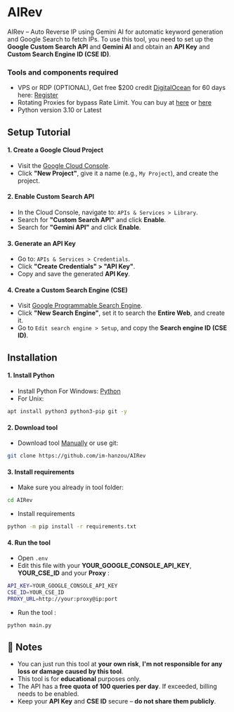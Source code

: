 # AIRev
AIRev – Auto Reverse IP using Gemini AI for automatic keyword generation and Google Search to fetch IPs. To use this tool, you need to set up the **Google Custom Search API** and **Gemini AI** and obtain an **API Key** and **Custom Search Engine ID (CSE ID)**.
### Tools and components required
- VPS or RDP (OPTIONAL), Get free $200 credit [DigitalOcean](https://m.do.co/c/3f132e0f7e13) for 60 days here: [Register](https://m.do.co/c/3f132e0f7e13)
- Rotating Proxies for bypass Rate Limit. You can buy at [here](https://proxyscrape.com/?ref=odk1mmj) or [here](https://app.proxy-cheap.com/r/JysUiH)
- Python version 3.10 or Latest
## Setup Tutorial
#### 1. Create a Google Cloud Project
- Visit the [Google Cloud Console](https://console.cloud.google.com/).
- Click **"New Project"**, give it a name (e.g., `My Project`), and create the project.
#### 2. Enable Custom Search API
- In the Cloud Console, navigate to: `APIs & Services > Library`.
- Search for **"Custom Search API"** and click **Enable**.
- Search for **"Gemini API"** and click **Enable**.
#### 3. Generate an API Key
- Go to: `APIs & Services > Credentials`.
- Click **"Create Credentials" > "API Key"**.
- Copy and save the generated **API Key**.
#### 4. Create a Custom Search Engine (CSE)
- Visit [Google Programmable Search Engine](https://programmablesearchengine.google.com/).
- Click **"New Search Engine"**, set it to search the **Entire Web**, and create it.
- Go to `Edit search engine > Setup`, and copy the **Search engine ID (CSE ID)**.
## Installation 
#### 1. Install Python
- Install Python For Windows: [Python](https://www.python.org/ftp/python/3.13.0/python-3.13.0-amd64.exe)
- For Unix:
```bash
apt install python3 python3-pip git -y
```
#### 2. Download tool
- Download tool [Manually](https://github.com/im-hanzou/AIRev/archive/refs/heads/main.zip) or use git:
```bash
git clone https://github.com/im-hanzou/AIRev
```
#### 3. Install requirements
- Make sure you already in tool folder:
```bash
cd AIRev
```
- Install requirements
```bash
python -m pip install -r requirements.txt
```
#### 4. Run the tool
- Open `.env`
- Edit this file with your **YOUR_GOOGLE_CONSOLE_API_KEY**, **YOUR_CSE_ID** and your **Proxy**  :
```bash
API_KEY=YOUR_GOOGLE_CONSOLE_API_KEY
CSE_ID=YOUR_CSE_ID
PROXY_URL=http://your:proxy@ip:port
```
- Run the tool :
```bash
python main.py
```
## 📌 Notes
- You can just run this tool at **your own risk**, **I'm not responsible for any loss or damage caused by this tool**.
- This tool is for **educational** purposes only.
- The API has a **free quota of 100 queries per day**. If exceeded, billing needs to be enabled.
- Keep your **API Key** and **CSE ID** secure – **do not share them publicly**.
